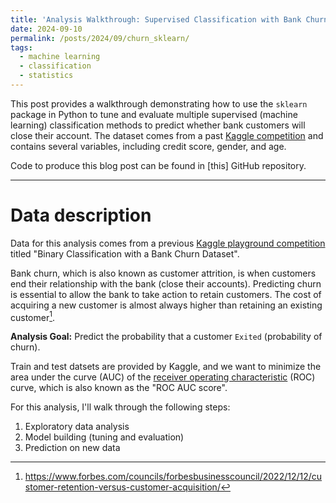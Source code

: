 ```yaml
---
title: 'Analysis Walkthrough: Supervised Classification with Bank Churn Data'
date: 2024-09-10
permalink: /posts/2024/09/churn_sklearn/
tags:
  - machine learning
  - classification
  - statistics
---
```


This post provides a walkthrough demonstrating how to use the `sklearn` package in Python to tune and evaluate multiple supervised (machine learning) classification methods to predict whether bank customers will close their account. The dataset comes from a past [Kaggle competition](https://www.kaggle.com/competitions/playground-series-s4e1/data) and contains several variables, including credit score, gender, and age.

Code to produce this blog post can be found in [this] GitHub repository.

<!-- Code to produce this blog post can be found in [this](https://github.com/trgrimm/abalone_analysis) GitHub repository}. -->

------------------------------------------------------------------------

# Data description

Data for this analysis comes from a previous [Kaggle playground competition](https://www.kaggle.com/competitions/playground-series-s4e1/data) titled "Binary Classification with a Bank Churn Dataset".

Bank churn, which is also known as customer attrition, is when customers end their relationship with the bank (close their accounts). Predicting churn is essential to allow the bank to take action to retain customers. The cost of acquiring a new customer is almost always higher than retaining an existing customer[^1].

**Analysis Goal:** Predict the probability that a customer `Exited` (probability of churn).

Train and test datsets are provided by Kaggle, and we want to minimize the area under the curve (AUC) of the [receiver operating characteristic](https://en.wikipedia.org/wiki/Receiver_operating_characteristic) (ROC) curve, which is also known as the "ROC AUC score".

For this analysis, I'll walk through the following steps:
1. Exploratory data analysis
2. Model building (tuning and evaluation)
3. Prediction on new data











[^1]: https://www.forbes.com/councils/forbesbusinesscouncil/2022/12/12/customer-retention-versus-customer-acquisition/
